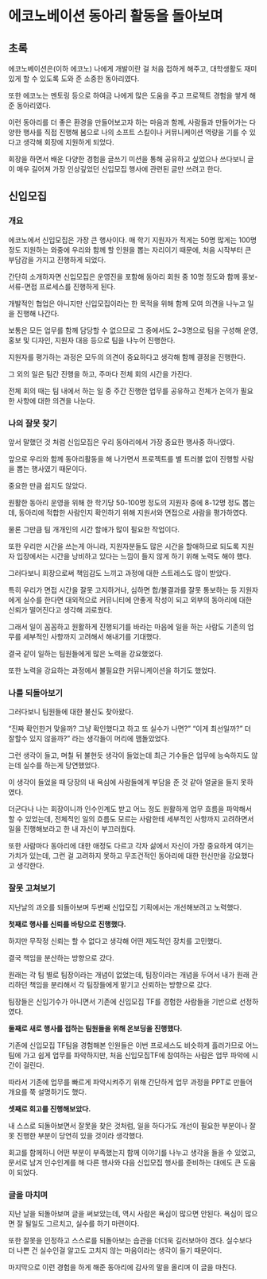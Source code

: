 # 에코노베이션 동아리 활동을 돌아보며

## 초록

에코노베이션은(이하 에코노) 나에게 개발이란 걸 처음 접하게 해주고, 대학생활도 재미있게 할 수 있도록 도와 준 소중한 동아리였다.

또한 에코노는 멘토링 등으로 하여금 나에게 많은 도움을 주고 프로젝트 경험을 쌓게 해준 동아리였다.

이런 동아리를 더 좋은 환경을 만들어보고자 하는 마음과 함께, 사람들과 만들어가는 다양한 행사를 직접 진행해 봄으로 나의 소프트 스킬이나 커뮤니케이션 역량을 기를 수 있다고 생각해 회장에 지원하게 되었다.

회장을 하면서 배운 다양한 경험을 글쓰기 미션을 통해 공유하고 싶었으나 쓰다보니 글이 매우 길어져 가장 인상깊었던 신입모집 행사에 관련된 글만 쓰려고 한다.

## 신입모집

### 개요

에코노에서 신입모집은 가장 큰 행사이다. 매 학기 지원자가 적게는 50명 많게는 100명 정도 지원하는 와중에 우리와 함께 할 인원을 뽑는 자리이기 때문에, 처음 시작부터 큰 부담감을 가지고 진행하게 되었다.

간단히 소개하자면 신입모집은 운영진을 포함해 동아리 회원 중 10명 정도와 함께 홍보-서류-면접 프로세스를 진행하게 된다.

개발적인 협업은 아니지만 신입모집이라는 한 목적을 위해 함께 모여 의견을 나누고 일을 진행해 나간다.

보통은 모든 업무를 함께 담당할 수 없으므로 그 중에서도 2~3명으로 팀을 구성해 운영, 홍보 및 디자인, 지원자 대응 등으로 팀을 나누어 진행한다.

지원자를 평가하는 과정은 모두의 의견이 중요하다고 생각해 함께 결정을 진행한다.

그 외의 일은 팀간 진행을 하고, 주마다 전체 회의 시간을 가진다.

전체 회의 때는 팀 내에서 하는 일 중 주간 진행한 업무를 공유하고 전체가 논의가 필요한 사항에 대한 의견을 나눈다.

### 나의 잘못 찾기

앞서 말했던 것 처럼 신입모집은 우리 동아리에서 가장 중요한 행사중 하나였다.

앞으로 우리와 함께 동아리활동을 해 나가면서 프로젝트를 별 트러블 없이 진행할 사람을 뽑는 행사였기 때문이다.

중요한 만큼 쉽지도 않았다.

원활한 동아리 운영을 위해 한 학기당 50-100명 정도의 지원자 중에 8-12명 정도 뽑는데, 동아리에 적합한 사람인지 확인하기 위해 지원서와 면접으로 사람을 평가하였다.

물론 그만큼 팀 개개인의 시간 할애가 많이 필요한 작업이다.

또한 우리만 시간을 쓰는게 아니라, 지원자분들도 많은 시간을 할애하므로 되도록 지원자 입장에서는 시간을 낭비하고 있다는 느낌이 들지 않게 하기 위해 노력도 해야 했다.

그러다보니 회장으로써 책임감도 느끼고 과정에 대한 스트레스도 많이 받았다.

특히 우리가 면접 시간을 잘못 고지하거나, 심하면 합/불결과를 잘못 통보하는 등 지원자에게 실수를 한다면 대외적으로 커뮤니티에 안좋게 작성이 되고 외부의 동아리에 대한 신뢰가 떨어진다고 생각해 괴로웠다.

그래서 일이 꼼꼼하고 원활하게 진행되기를 바라는 마음에 일을 하는 사람도 기존의 업무를 세부적인 사항까지 고려해서 해내기를 기대했다.

결국 같이 일하는 팀원들에게 많은 노력을 강요했었다.

또한 노력을 강요하는 과정에서 불필요한 커뮤니케이션을 하기도 했었다.

### 나를 되돌아보기

그러다보니 팀원들에 대한 불신도 찾아왔다.

“진짜 확인한거 맞을까? 그냥 확인했다고 하고 또 실수가 나면?” “이게 최선일까?” 더 잘할수 있지 않을까?” 라는 생각들이 머리에 맴돌았었다.

그런 생각이 들고, 며칠 뒤 불현듯 생각이 들었는데 최근 기수들은 업무에 능숙하지도 않는데 실수를 하는게 당연했었다.

이 생각이 들었을 때 당장의 내 욕심에 사람들에게 부담을 준 것 같아 얼굴을 들지 못하였다.

더군다나 나는 회장이니까 인수인계도 받고 어느 정도 원활하게 업무 흐름을 파악해서 할 수 있었는데, 전체적인 일의 흐름도 모르는 사람한테 세부적인 사항까지 고려하면서 일을 진행해보라고 한 내 자신이 부끄러웠다.

또한 사람마다 동아리에 대한 애정도 다르고 각자 삶에서 자신이 가장 중요하게 여기는 가치가 있는데, 그런 걸 고려하지 못하고 무조건적인 동아리에 대한 헌신만을 강요했다고 생각한다.

### 잘못 고쳐보기

지난날의 과오를 되돌아보며 두번째 신입모집 기획에서는 개선해보려고 노력했다.

**첫째로 행사를 신뢰를 바탕으로 진행했다.**

하지만 무작정 신뢰는 할 수 없다고 생각해 어떤 제도적인 장치를 고민했다.

결국 책임을 분산하는 방향으로 갔다.

원래는 각 팀 별로 팀장이라는 개념이 없었는데, 팀장이라는 개념을 두어서 내가 원래 관리하던 책임을 분리해서 각 팀장들에게 맡기고 신뢰하는 방향으로 갔다.

팀장들은 신입기수가 아니면서 기존에 신입모집 TF를 경험한 사람들을 기반으로 선정하였다.

**둘째로 새로 행사를 접하는 팀원들을 위해 온보딩을 진행했다.**

기존에 신입모집 TF팀을 경험해본 인원들은 이번 프로세스도 비슷하게 흘러가므로 어느 팀에 가고 쉽게 업무를 파악하지만, 처음 신입모집TF에 참여하는 사람은 업무 파악에 시간이 걸린다.

따라서 기존에 업무를 빠르게 파악시켜주기 위해 간단하게 업무 과정을 PPT로 만들어 개요를 쭉 설명하기도 했다.

**셋째로 회고를 진행해보았다.**

내 스스로 되돌아보면서 잘못을 찾은 것처럼, 일을 하다가도 개선이 필요한 부분이나 잘못 진행한 부분이 당연히 있을 것이라 생각했다.

회고를 함께하니 어떤 부분이 부족했는지 함께 이야기를 나누고 생각을 들을 수 있었고, 문서로 남겨 인수인계를 해 다른 행사와 다음 신입모집 행사를 준비하는 대에도 큰 도움이 되었다.

### 글을 마치며

지난 날을 되돌아보며 글을 써보았는데, 역시 사람은 욕심이 많으면 안된다. 욕심이 많으면 잘 될일도 그르치고, 실수를 하기 마련이다.

또한 잘못을 인정하고 스스로를 되돌아보는 습관을 더더욱 길러보아야 겠다. 실수보다 더 나쁜 건 실수인걸 알고도 고치지 않는 마음이라는 생각이 들기 때문이다.

마지막으로 이런 경험을 하게 해준 동아리에 감사의 말을 올리며 이 글을 마친다.
